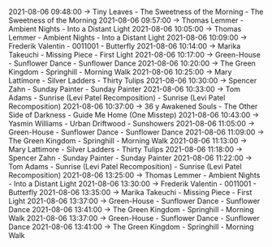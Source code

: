 2021-08-06 09:48:00 -> Tiny Leaves - The Sweetness of the Morning - The Sweetness of the Morning
2021-08-06 09:57:00 -> Thomas Lemmer - Ambient Nights - Into a Distant Light
2021-08-06 10:05:00 -> Thomas Lemmer - Ambient Nights - Into a Distant Light
2021-08-06 10:09:00 -> Frederik Valentin - 0011001 - Butterfly
2021-08-06 10:14:00 -> Marika Takeuchi - Missing Piece - First Light
2021-08-06 10:17:00 -> Green-House - Sunflower Dance - Sunflower Dance
2021-08-06 10:20:00 -> The Green Kingdom - Springhill - Morning Walk
2021-08-06 10:25:00 -> Mary Lattimore - Silver Ladders - Thirty Tulips
2021-08-06 10:30:00 -> Spencer Zahn - Sunday Painter - Sunday Painter
2021-08-06 10:33:00 -> Tom Adams - Sunrise (Levi Patel Recomposition) - Sunrise (Levi Patel Recomposition)
2021-08-06 10:37:00 -> 36 y Awakened Souls - The Other Side of Darkness - Guide Me Home (One Misstep)
2021-08-06 10:43:00 -> Yasmin Williams - Urban Driftwood - Sunshowers
2021-08-06 11:05:00 -> Green-House - Sunflower Dance - Sunflower Dance
2021-08-06 11:09:00 -> The Green Kingdom - Springhill - Morning Walk
2021-08-06 11:13:00 -> Mary Lattimore - Silver Ladders - Thirty Tulips
2021-08-06 11:18:00 -> Spencer Zahn - Sunday Painter - Sunday Painter
2021-08-06 11:22:00 -> Tom Adams - Sunrise (Levi Patel Recomposition) - Sunrise (Levi Patel Recomposition)
2021-08-06 13:25:00 -> Thomas Lemmer - Ambient Nights - Into a Distant Light
2021-08-06 13:30:00 -> Frederik Valentin - 0011001 - Butterfly
2021-08-06 13:35:00 -> Marika Takeuchi - Missing Piece - First Light
2021-08-06 13:37:00 -> Green-House - Sunflower Dance - Sunflower Dance
2021-08-06 13:41:00 -> The Green Kingdom - Springhill - Morning Walk
2021-08-06 13:37:00 -> Green-House - Sunflower Dance - Sunflower Dance
2021-08-06 13:41:00 -> The Green Kingdom - Springhill - Morning Walk
